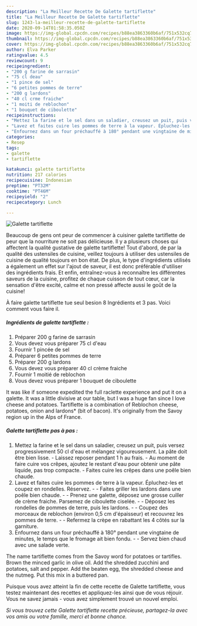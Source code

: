 ```yaml
---
description: "La Meilleur Recette De Galette tartiflette"
title: "La Meilleur Recette De Galette tartiflette"
slug: 1243-la-meilleur-recette-de-galette-tartiflette
date: 2020-09-14T01:58:35.050Z
image: https://img-global.cpcdn.com/recipes/b88ea3863360b6af/751x532cq70/galette-tartiflette-photo-principale-de-la-recette.jpg
thumbnail: https://img-global.cpcdn.com/recipes/b88ea3863360b6af/751x532cq70/galette-tartiflette-photo-principale-de-la-recette.jpg
cover: https://img-global.cpcdn.com/recipes/b88ea3863360b6af/751x532cq70/galette-tartiflette-photo-principale-de-la-recette.jpg
author: Elva Parker
ratingvalue: 4.5
reviewcount: 9
recipeingredient:
- "200 g farine de sarrasin"
- "75 cl deau"
- "1 pince de sel"
- "6 petites pommes de terre"
- "200 g lardons"
- "40 cl crme fraiche"
- "1 moiti de reblochon"
- "1 bouquet de ciboulette"
recipeinstructions:
- "Mettez la farine et le sel dans un saladier, creusez un puit, puis versez progressivement 50 cl d&#39;eau et mélangez vigoureusement. La pâte doit être bien lisse. Laissez reposer pendant 1 h au frais. Au moment de faire cuire vos crêpes, ajoutez le restant d&#39;eau pour obtenir une pâte liquide, pas trop compacte. Faites cuire les crêpes dans une poêle bien chaude."
- "Lavez et faites cuire les pommes de terre à la vapeur. Épluchez-les et coupez en rondelles. Réservez.  Faites griller les lardons dans une poêle bien chaude.  Prenez une galette, déposez une grosse cuiller de crème fraiche. Parsemez de ciboulette ciselée.  Déposez les rondelles de pommes de terre, puis les lardons.  Coupez des morceaux de reblochon (environ 0,5 cm d&#39;épaisseur) et recouvrez les pommes de terre.  Refermez la crèpe en rabattant les 4 côtés sur la garniture."
- "Enfournez dans un four préchauffé à 180° pendant une vingtaine de minutes, le temps que le fromage ait bien fondu.  Servez bien chaud avec une salade verte."
categories:
- Resep
tags:
- galette
- tartiflette

katakunci: galette tartiflette 
nutrition: 217 calories
recipecuisine: Indonesian
preptime: "PT32M"
cooktime: "PT46M"
recipeyield: "2"
recipecategory: Lunch

---
```



![Galette tartiflette](https://img-global.cpcdn.com/recipes/b88ea3863360b6af/751x532cq70/galette-tartiflette-photo-principale-de-la-recette.jpg)

Beaucoup de gens ont peur de commencer à cuisiner galette tartiflette de peur que la nourriture ne soit pas délicieuse. Il y a plusieurs choses qui affectent la qualité gustative de galette tartiflette! Tout d'abord, de par la qualité des ustensiles de cuisine, veillez toujours à utiliser des ustensiles de cuisine de qualité toujours en bon état. De plus, le type d'ingrédients utilisés a également un effet sur l'ajout de saveur, il est donc préférable d'utiliser des ingrédients frais. Et enfin, entraînez-vous à reconnaître les différentes saveurs de la cuisine, profitez de chaque cuisson de tout cœur, car la sensation d'être excité, calme et non pressé affecte aussi le goût de la cuisine!

<!--inarticleads1-->

À faire galette tartiflette tue seul besion 8 Ingrédients et 3 pas. Voici comment vous faire il.

##### Ingrédients de galette tartiflette :

1. Préparer 200 g farine de sarrasin
1. Vous devez vous préparer 75 cl d&#39;eau
1. Fournir 1 pincée de sel
1. Préparer 6 petites pommes de terre
1. Préparer 200 g lardons
1. Vous devez vous préparer 40 cl crème fraiche
1. Fournir 1 moitié de reblochon
1. Vous devez vous préparer 1 bouquet de ciboulette


It was like if someone expedited the full raclette experience and put it on a galette. It was a little divisive at our table, but I was a huge fan since I love cheese and potatoes. Tartiflette is a combination of Reblochon cheese, potatoes, onion and lardons* (bit of bacon). It&#39;s originally from the Savoy region up in the Alps of France. 

<!--inarticleads2-->

##### Galette tartiflette pas à pas :

1. Mettez la farine et le sel dans un saladier, creusez un puit, puis versez progressivement 50 cl d&#39;eau et mélangez vigoureusement. La pâte doit être bien lisse. - Laissez reposer pendant 1 h au frais. - Au moment de faire cuire vos crêpes, ajoutez le restant d&#39;eau pour obtenir une pâte liquide, pas trop compacte. - Faites cuire les crêpes dans une poêle bien chaude.
1. Lavez et faites cuire les pommes de terre à la vapeur. Épluchez-les et coupez en rondelles. Réservez. -  - Faites griller les lardons dans une poêle bien chaude. -  - Prenez une galette, déposez une grosse cuiller de crème fraiche. Parsemez de ciboulette ciselée. -  - Déposez les rondelles de pommes de terre, puis les lardons. -  - Coupez des morceaux de reblochon (environ 0,5 cm d&#39;épaisseur) et recouvrez les pommes de terre. -  - Refermez la crèpe en rabattant les 4 côtés sur la garniture.
1. Enfournez dans un four préchauffé à 180° pendant une vingtaine de minutes, le temps que le fromage ait bien fondu. -  - Servez bien chaud avec une salade verte.


The name tartiflette comes from the Savoy word for potatoes or tartifles. Brown the minced garlic in olive oil. Add the shredded zucchini and potatoes, salt and pepper. Add the beaten egg, the shredded cheese and the nutmeg. Put this mix in a buttered pan. 

<!--inarticleads1-->

<p>
Puisque vous avez atteint la fin de cette recette de Galette tartiflette, vous testez maintenant des recettes et appliquez-les ainsi que de vous réjouir. Vous ne savez jamais - vous avez simplement trouvé un nouvel emploi.
</p>

<p>
<i>Si vous trouvez cette Galette tartiflette recette précieuse, partagez-la avec vos amis ou votre famille, merci et bonne chance.</i>
</p>
